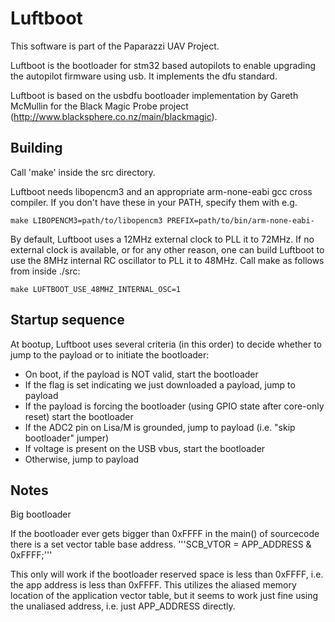 Luftboot
========

This software is part of the Paparazzi UAV Project.

Luftboot is the bootloader for stm32 based autopilots to enable upgrading the
autopilot firmware using usb. It implements the dfu standard.

Luftboot is based on the usbdfu bootloader implementation by Gareth McMullin
for the Black Magic Probe project (http://www.blacksphere.co.nz/main/blackmagic).

Building
--------

Call 'make' inside the src directory.

Luftboot needs libopencm3 and an appropriate arm-none-eabi gcc cross compiler.
If you don't have these in your PATH, specify them with e.g.

    make LIBOPENCM3=path/to/libopencm3 PREFIX=path/to/bin/arm-none-eabi-

By default, Luftboot uses a 12MHz external clock to PLL it to 72MHz. If no external
clock is available, or for any other reason, one can build Luftboot to use the 8MHz
internal RC oscillator to PLL it to 48MHz. Call make as follows from inside ./src:

    make LUFTBOOT_USE_48MHZ_INTERNAL_OSC=1

Startup sequence
----------------

At bootup, Luftboot uses several criteria (in this order) to decide whether to jump
to the payload or to initiate the bootloader:
 * On boot, if the payload is NOT valid, start the bootloader
 * If the flag is set indicating we just downloaded a payload, jump to payload
 * If the payload is forcing the bootloader (using GPIO state after core-only reset)
   start the bootloader
 * If the ADC2 pin on Lisa/M is grounded, jump to payload (i.e. "skip bootloader" jumper)
 * If voltage is present on the USB vbus, start the bootloader
 * Otherwise, jump to payload
 
Notes
-----

Big bootloader 

If the bootloader ever gets bigger than 0xFFFF in the main() of sourcecode there is a set vector table base address.
 '''SCB_VTOR = APP_ADDRESS & 0xFFFF;'''

This only will work if the bootloader reserved space is less than 0xFFFF, i.e. the app address is less than 0xFFFF. This utilizes the aliased memory location of the application vector table, but it seems to work just fine using the unaliased address, i.e. just APP_ADDRESS directly.
